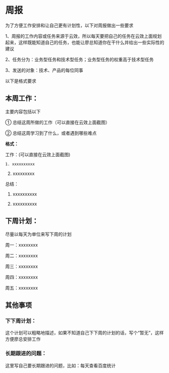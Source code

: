 # 周报

为了方便工作安排和让自己更有计划性，以下对周报做出一些要求

1、周报的工作内容或任务来源于云效，所以每天要把自己的任务在云效上面规划起来，这样既能知道自己的任务，也能让廖总知道你在干什么并给出一些实际性的建议

2、任务分为：业务型任务和技术型任务；业务型任务的权重高于技术型任务

3、发送的对象：技术、产品的每位同事

以下是格式要求

## 本周工作：

主要内容包括以下

① 总结这周所做的工作（可以直接在云效上面截图）

② 总结这周学习到了什么，或者遇到哪些难点

**格式：**

工作：(可以直接在云效上面截图)

    1. xxxxxxxxxx

  2. xxxxxxxxx

总结：

1. xxxxxxxxxx

2. xxxxxxxxxx

## 下周计划：

尽量以每天为单位来写下周的计划

周一：xxxxxxxx

周二：xxxxxxxx

周三：xxxxxxxx

周四：xxxxxxxx

周五：xxxxxxxx

## 其他事项

### 下下周计划：

这个计划可以粗略地描述，如果不知道自己下下周的计划的话，写个“暂无”，这样方便廖总安排工作

### 长期跟进的问题：

这里写自己要长期跟进的问题，比如：每天查看百度统计